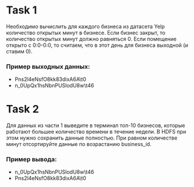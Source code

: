 # Task 1

Необходимо вычислить для каждого бизнеса из датасета Yelp количество открытых минут в бизнесе. Если бизнес закрыт, то количество открытых минут должно равняться 0. Если помещение открыто с 0:0-0:0, то считаем, что в этот день для бизнеса выходной (и ставим 0).

### Пример выходных данных:
- Pns2l4eNsfO8kk83dixA6A\t0
- n_0UpQx1hsNbnPUSlodU8w\t46

# Task 2
Для данных из части 1 выведите в терминал топ-10 бизнесов, которые работают большее количество времени в течение недели. В HDFS при этом нужно сохранить данные полностью. При равном количестве минут отсортируйте данные по возрастанию business_id.

### Пример вывода:
- n_0UpQx1hsNbnPUSlodU8w\t46
- Pns2l4eNsfO8kk83dixA6A\t0
